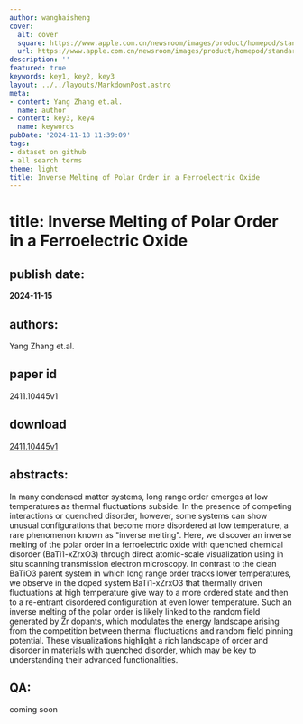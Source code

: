 ```yaml
---
author: wanghaisheng
cover:
  alt: cover
  square: https://www.apple.com.cn/newsroom/images/product/homepod/standard/Apple-HomePod-hero-230118_big.jpg.large_2x.jpg
  url: https://www.apple.com.cn/newsroom/images/product/homepod/standard/Apple-HomePod-hero-230118_big.jpg.large_2x.jpg
description: ''
featured: true
keywords: key1, key2, key3
layout: ../../layouts/MarkdownPost.astro
meta:
- content: Yang Zhang et.al.
  name: author
- content: key3, key4
  name: keywords
pubDate: '2024-11-18 11:39:09'
tags:
- dataset on github
- all search terms
theme: light
title: Inverse Melting of Polar Order in a Ferroelectric Oxide
---
```


# title: Inverse Melting of Polar Order in a Ferroelectric Oxide 
## publish date: 
**2024-11-15** 
## authors: 
  Yang Zhang et.al. 
## paper id
2411.10445v1
## download
[2411.10445v1](http://arxiv.org/abs/2411.10445v1)
## abstracts:
In many condensed matter systems, long range order emerges at low temperatures as thermal fluctuations subside. In the presence of competing interactions or quenched disorder, however, some systems can show unusual configurations that become more disordered at low temperature, a rare phenomenon known as "inverse melting". Here, we discover an inverse melting of the polar order in a ferroelectric oxide with quenched chemical disorder (BaTi1-xZrxO3) through direct atomic-scale visualization using in situ scanning transmission electron microscopy. In contrast to the clean BaTiO3 parent system in which long range order tracks lower temperatures, we observe in the doped system BaTi1-xZrxO3 that thermally driven fluctuations at high temperature give way to a more ordered state and then to a re-entrant disordered configuration at even lower temperature. Such an inverse melting of the polar order is likely linked to the random field generated by Zr dopants, which modulates the energy landscape arising from the competition between thermal fluctuations and random field pinning potential. These visualizations highlight a rich landscape of order and disorder in materials with quenched disorder, which may be key to understanding their advanced functionalities.
## QA:
coming soon
